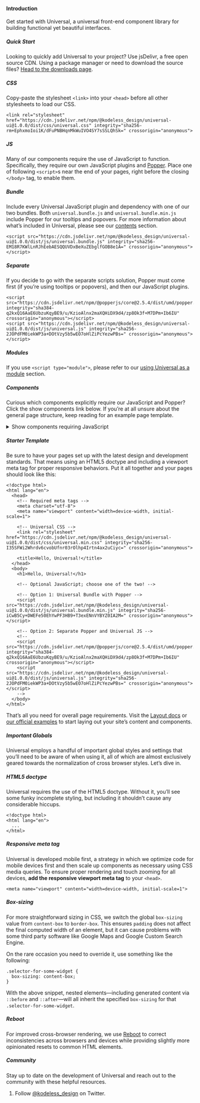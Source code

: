 #### Introduction

Get started with Universal, a universal front-end component library for building functional yet beautiful interfaces.

##### Quick Start

Looking to quickly add Universal to your project? Use jsDelivr, a free open source CDN. Using a package manager or need 
to download the source files? [Head to the downloads page]().

##### CSS

Copy-paste the stylesheet `<link>` into your `<head>` before all other stylesheets to load our CSS.
```
<link rel="stylesheet" href="https://cdn.jsdelivr.net/npm/@kodeless_design/universal-ui@1.0.0/dist/css/universal.css" integrity="sha256-rm+EphxmoIoi1K/dFuPNBHqnMkWuIVO4SY7sSSLQhSk=" crossorigin="anonymous">
```

##### JS

Many of our components require the use of JavaScript to function. Specifically, they require our own JavaScript plugins and [Popper](https://popper.js.org). 
Place one of following `<script>`s near the end of your pages, right before the closing `</body>` tag, to enable them.

##### Bundle

Include every Universal JavaScript plugin and dependency with one of our two bundles. Both `universal.bundle.js` and `universal.bundle.min.js` include Popper for our tooltips and popovers. For more information about what’s included in Universal, please see our [contents]() section.
```
<script src="https://cdn.jsdelivr.net/npm/@kodeless_design/universal-ui@1.0.0/dist/js/universal.bundle.js" integrity="sha256-EM18R7KWlLnRJhEebAESQQUVDxBeXuZEbglfGOB8e1A=" crossorigin="anonymous"></script>
```

##### Separate

If you decide to go with the separate scripts solution, Popper must come first (if you’re using tooltips or popovers), and then our JavaScript plugins.
```
<script src="https://cdn.jsdelivr.net/npm/@popperjs/core@2.5.4/dist/umd/popper.min.js" integrity="sha384-q2kxQ16AaE6UbzuKqyBE9/u/KzioAlnx2maXQHiDX9d4/zp8Ok3f+M7DPm+Ib6IU" crossorigin="anonymous"></script>
<script src="https://cdn.jsdelivr.net/npm/@kodeless_design/universal-ui@1.0.0/dist/js/universal.js" integrity="sha256-2JOPdFM0iekWP3a+DOtVzy5b5wEO7oHlZiPcYezwPBs=" crossorigin="anonymous"></script>
```

##### Modules

If you use `<script type="module">`, please refer to our [using Universal as a module]() section.

##### Components

Curious which components explicitly require our JavaScript and Popper? Click the show components link below. If you’re at all unsure about the general page structure, keep reading for an example page template.

<details>
    <summary class="text-primary mb-3">Show components requiring JavaScript</summary>
    <ul>
        <li>Alerts for dismissing</li>
        <li>Buttons for toggling states and checkbox/radio functionality</li>
        <li>Carousel for all slide behaviors, controls, and indicators</li>
        <li>Collapse for toggling visibility of content</li>
        <li>Dropdowns for displaying and positioning (also requires <a href="https://popper.js.org/">Popper</a>)</li>
        <li>Modals for displaying, positioning, and scroll behavior</li>
        <li>Navbar for extending our Collapse plugin to implement responsive behavior</li>
        <li>Toasts for displaying and dismissing</li>
        <li>Tooltips and popovers for displaying and positioning (also requires <a href="https://popper.js.org/">Popper</a>)</li>
        <li>Scrollspy for scroll behavior and navigation updates</li>
    </ul>
</details>

##### Starter Template

Be sure to have your pages set up with the latest design and development standards. That means using an HTML5 doctype and including a viewport meta tag for proper responsive behaviors. Put it all together and your pages should look like this:

```
<!doctype html>
<html lang="en">
  <head>
    <!-- Required meta tags -->
    <meta charset="utf-8">
    <meta name="viewport" content="width=device-width, initial-scale=1">

    <!-- Universal CSS -->
    <link rel="stylesheet" href="https://cdn.jsdelivr.net/npm/@kodeless_design/universal-ui@1.0.0/dist/css/universal.min.css" integrity="sha256-I35SFWi2Whrdv6cvobUfnr03rOlhp4Irtn4ax2uCiyc=" crossorigin="anonymous">

    <title>Hello, Universal!</title>
  </head>
  <body>
    <h1>Hello, Universal!</h1>

    <!-- Optional JavaScript; choose one of the two! -->

    <!-- Option 1: Universal Bundle with Popper -->
    <script src="https://cdn.jsdelivr.net/npm/@kodeless_design/universal-ui@1.0.0/dist/js/universal.bundle.min.js" integrity="sha256-iCwB5Cy+DWEFe50EhYwPF3HB9+T3exENnVYBYZ0IA2M=" crossorigin="anonymous"></script>

    <!-- Option 2: Separate Popper and Universal JS -->
    <!--
    <script src="https://cdn.jsdelivr.net/npm/@popperjs/core@2.5.4/dist/umd/popper.min.js" integrity="sha384-q2kxQ16AaE6UbzuKqyBE9/u/KzioAlnx2maXQHiDX9d4/zp8Ok3f+M7DPm+Ib6IU" crossorigin="anonymous"></script>
    <script src="https://cdn.jsdelivr.net/npm/@kodeless_design/universal-ui@1.0.0/dist/js/universal.js" integrity="sha256-2JOPdFM0iekWP3a+DOtVzy5b5wEO7oHlZiPcYezwPBs=" crossorigin="anonymous"></script>
    -->
  </body>
</html>
```

That’s all you need for overall page requirements. Visit the [Layout docs]() or [our official examples]() to start laying out your site’s content and components.

##### Important Globals

Universal employs a handful of important global styles and settings that you’ll need to be aware of when using it, all of which are almost exclusively geared towards the normalization of cross browser styles. Let’s dive in.

##### HTML5 doctype

Universal requires the use of the HTML5 doctype. Without it, you’ll see some funky incomplete styling, but including it shouldn’t cause any considerable hiccups.
```
<!doctype html>
<html lang="en">
  ...
</html>
```

##### Responsive meta tag

Universal is developed mobile first, a strategy in which we optimize code for mobile devices first and then scale up components as necessary using CSS media queries. To ensure proper rendering and touch zooming for all devices, **add the responsive viewport meta tag** to your `<head>`.
```
<meta name="viewport" content="width=device-width, initial-scale=1">
```

##### Box-sizing

For more straightforward sizing in CSS, we switch the global `box-sizing` value from `content-box` to `border-box`. This ensures `padding` does not affect the final computed width of an element, but it can cause problems with some third party software like Google Maps and Google Custom Search Engine.

On the rare occasion you need to override it, use something like the following:
```
.selector-for-some-widget {
  box-sizing: content-box;
}
```

With the above snippet, nested elements—including generated content via `::before` and `::after`—will all inherit the specified `box-sizing` for that `.selector-for-some-widget`.

##### Reboot

For improved cross-browser rendering, we use [Reboot]() to correct inconsistencies across browsers and devices while providing slightly more opinionated resets to common HTML elements.

##### Community

Stay up to date on the development of Universal and reach out to the community with these helpful resources.
1. Follow [@kodeless_design](https://twitter.com/kodeless_design) on Twitter.